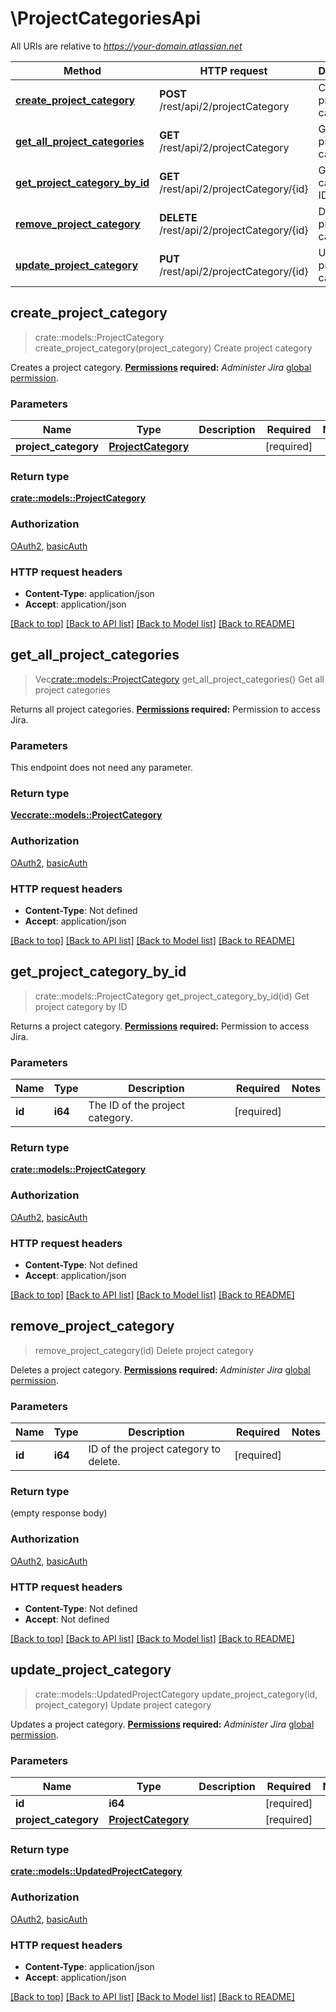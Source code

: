 # \ProjectCategoriesApi

All URIs are relative to *https://your-domain.atlassian.net*

Method | HTTP request | Description
------------- | ------------- | -------------
[**create_project_category**](ProjectCategoriesApi.md#create_project_category) | **POST** /rest/api/2/projectCategory | Create project category
[**get_all_project_categories**](ProjectCategoriesApi.md#get_all_project_categories) | **GET** /rest/api/2/projectCategory | Get all project categories
[**get_project_category_by_id**](ProjectCategoriesApi.md#get_project_category_by_id) | **GET** /rest/api/2/projectCategory/{id} | Get project category by ID
[**remove_project_category**](ProjectCategoriesApi.md#remove_project_category) | **DELETE** /rest/api/2/projectCategory/{id} | Delete project category
[**update_project_category**](ProjectCategoriesApi.md#update_project_category) | **PUT** /rest/api/2/projectCategory/{id} | Update project category



## create_project_category

> crate::models::ProjectCategory create_project_category(project_category)
Create project category

Creates a project category.  **[Permissions](#permissions) required:** *Administer Jira* [global permission](https://confluence.atlassian.com/x/x4dKLg).

### Parameters


Name | Type | Description  | Required | Notes
------------- | ------------- | ------------- | ------------- | -------------
**project_category** | [**ProjectCategory**](ProjectCategory.md) |  | [required] |

### Return type

[**crate::models::ProjectCategory**](ProjectCategory.md)

### Authorization

[OAuth2](../README.md#OAuth2), [basicAuth](../README.md#basicAuth)

### HTTP request headers

- **Content-Type**: application/json
- **Accept**: application/json

[[Back to top]](#) [[Back to API list]](../README.md#documentation-for-api-endpoints) [[Back to Model list]](../README.md#documentation-for-models) [[Back to README]](../README.md)


## get_all_project_categories

> Vec<crate::models::ProjectCategory> get_all_project_categories()
Get all project categories

Returns all project categories.  **[Permissions](#permissions) required:** Permission to access Jira.

### Parameters

This endpoint does not need any parameter.

### Return type

[**Vec<crate::models::ProjectCategory>**](ProjectCategory.md)

### Authorization

[OAuth2](../README.md#OAuth2), [basicAuth](../README.md#basicAuth)

### HTTP request headers

- **Content-Type**: Not defined
- **Accept**: application/json

[[Back to top]](#) [[Back to API list]](../README.md#documentation-for-api-endpoints) [[Back to Model list]](../README.md#documentation-for-models) [[Back to README]](../README.md)


## get_project_category_by_id

> crate::models::ProjectCategory get_project_category_by_id(id)
Get project category by ID

Returns a project category.  **[Permissions](#permissions) required:** Permission to access Jira.

### Parameters


Name | Type | Description  | Required | Notes
------------- | ------------- | ------------- | ------------- | -------------
**id** | **i64** | The ID of the project category. | [required] |

### Return type

[**crate::models::ProjectCategory**](ProjectCategory.md)

### Authorization

[OAuth2](../README.md#OAuth2), [basicAuth](../README.md#basicAuth)

### HTTP request headers

- **Content-Type**: Not defined
- **Accept**: application/json

[[Back to top]](#) [[Back to API list]](../README.md#documentation-for-api-endpoints) [[Back to Model list]](../README.md#documentation-for-models) [[Back to README]](../README.md)


## remove_project_category

> remove_project_category(id)
Delete project category

Deletes a project category.  **[Permissions](#permissions) required:** *Administer Jira* [global permission](https://confluence.atlassian.com/x/x4dKLg).

### Parameters


Name | Type | Description  | Required | Notes
------------- | ------------- | ------------- | ------------- | -------------
**id** | **i64** | ID of the project category to delete. | [required] |

### Return type

 (empty response body)

### Authorization

[OAuth2](../README.md#OAuth2), [basicAuth](../README.md#basicAuth)

### HTTP request headers

- **Content-Type**: Not defined
- **Accept**: Not defined

[[Back to top]](#) [[Back to API list]](../README.md#documentation-for-api-endpoints) [[Back to Model list]](../README.md#documentation-for-models) [[Back to README]](../README.md)


## update_project_category

> crate::models::UpdatedProjectCategory update_project_category(id, project_category)
Update project category

Updates a project category.  **[Permissions](#permissions) required:** *Administer Jira* [global permission](https://confluence.atlassian.com/x/x4dKLg).

### Parameters


Name | Type | Description  | Required | Notes
------------- | ------------- | ------------- | ------------- | -------------
**id** | **i64** |  | [required] |
**project_category** | [**ProjectCategory**](ProjectCategory.md) |  | [required] |

### Return type

[**crate::models::UpdatedProjectCategory**](UpdatedProjectCategory.md)

### Authorization

[OAuth2](../README.md#OAuth2), [basicAuth](../README.md#basicAuth)

### HTTP request headers

- **Content-Type**: application/json
- **Accept**: application/json

[[Back to top]](#) [[Back to API list]](../README.md#documentation-for-api-endpoints) [[Back to Model list]](../README.md#documentation-for-models) [[Back to README]](../README.md)

